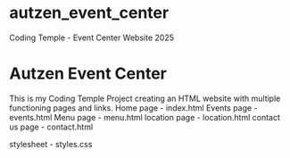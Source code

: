 # autzen_event_center
Coding Temple - Event Center Website 2025

# Autzen Event Center
This is my Coding Temple Project creating an HTML website with multiple functioning pages and links.
Home page - index.html
Events page - events.html
Menu page - menu.html
location page - location.html
contact us page - contact.html

stylesheet - styles.css





